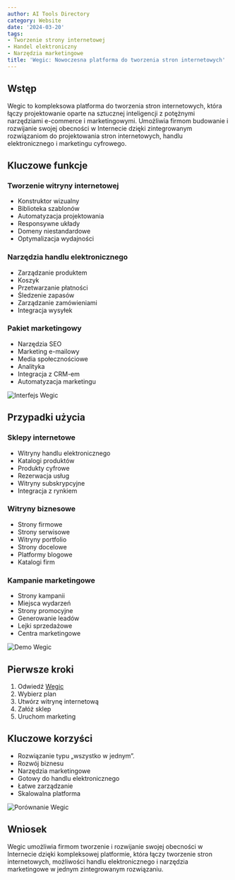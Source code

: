 ```yaml
---
author: AI Tools Directory
category: Website
date: '2024-03-20'
tags:
- Tworzenie strony internetowej
- Handel elektroniczny
- Narzędzia marketingowe
title: 'Wegic: Nowoczesna platforma do tworzenia stron internetowych'
---
```


## Wstęp

Wegic to kompleksowa platforma do tworzenia stron internetowych, która łączy projektowanie oparte na sztucznej inteligencji z potężnymi narzędziami e-commerce i marketingowymi. Umożliwia firmom budowanie i rozwijanie swojej obecności w Internecie dzięki zintegrowanym rozwiązaniom do projektowania stron internetowych, handlu elektronicznego i marketingu cyfrowego.

## Kluczowe funkcje

### Tworzenie witryny internetowej
- Konstruktor wizualny
- Biblioteka szablonów
- Automatyzacja projektowania
- Responsywne układy
- Domeny niestandardowe
- Optymalizacja wydajności

### Narzędzia handlu elektronicznego
- Zarządzanie produktem
- Koszyk
- Przetwarzanie płatności
- Śledzenie zapasów
- Zarządzanie zamówieniami
- Integracja wysyłek

### Pakiet marketingowy
- Narzędzia SEO
- Marketing e-mailowy
- Media społecznościowe
- Analityka
- Integracja z CRM-em
- Automatyzacja marketingu

![Interfejs Wegic](/imgs/wegic/interface.jpg)

## Przypadki użycia

### Sklepy internetowe
- Witryny handlu elektronicznego
- Katalogi produktów
- Produkty cyfrowe
- Rezerwacja usług
- Witryny subskrypcyjne
- Integracja z rynkiem

### Witryny biznesowe
- Strony firmowe
- Strony serwisowe
- Witryny portfolio
- Strony docelowe
- Platformy blogowe
- Katalogi firm

### Kampanie marketingowe
- Strony kampanii
- Miejsca wydarzeń
- Strony promocyjne
- Generowanie leadów
- Lejki sprzedażowe
- Centra marketingowe

![Demo Wegic](/imgs/wegic/demo.jpg)

## Pierwsze kroki

1. Odwiedź [Wegic](https://wegic.com)
2. Wybierz plan
3. Utwórz witrynę internetową
4. Załóż sklep
5. Uruchom marketing

## Kluczowe korzyści

- Rozwiązanie typu „wszystko w jednym”.
- Rozwój biznesu
- Narzędzia marketingowe
- Gotowy do handlu elektronicznego
- Łatwe zarządzanie
- Skalowalna platforma

![Porównanie Wegic](/imgs/wegic/comparison.jpg)

## Wniosek

Wegic umożliwia firmom tworzenie i rozwijanie swojej obecności w Internecie dzięki kompleksowej platformie, która łączy tworzenie stron internetowych, możliwości handlu elektronicznego i narzędzia marketingowe w jednym zintegrowanym rozwiązaniu.